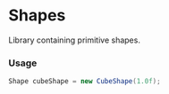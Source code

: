 # Shapes

Library containing primitive shapes.

### Usage

```cs
Shape cubeShape = new CubeShape(1.0f);
```